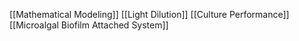 [[Mathematical Modeling]]
[[Light Dilution]]
[[Culture Performance]]
[[Microalgal Biofilm Attached System]]
